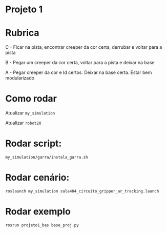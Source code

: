 # Projeto 1



# Rubrica


C - Ficar na pista, encontrar creeper da cor certa, derrubar e voltar para a pista

B - Pegar um creeper da cor certa, voltar para a pista e deixar na base 

A - Pegar creeper da cor e Id certos. Deixar na base certa. Estar bem modularizado 


# Como rodar 

Atualizar `my_simulation` 

Atualizar `robot20`  


# Rodar script:

    my_simulation/garra/instala_garra.sh 

# Rodar cenário:

    roslaunch my_simulation sala404_circuito_gripper_ar_tracking.launch 


# Rodar exemplo 

    rosrun projeto1_bas base_proj.py

